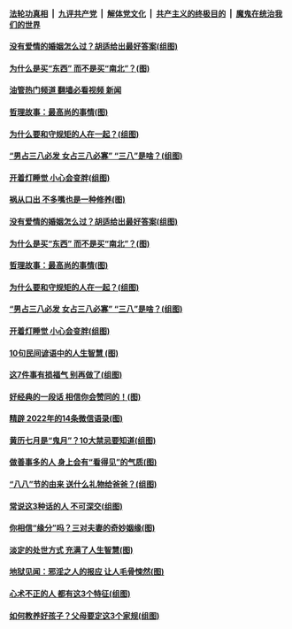 ####  [法轮功真相](../../../../basic/blob/master/README.md?t=08122031) &nbsp;|&nbsp; [九评共产党](../../../../9ping.md/blob/master/README.md?t=08122031) &nbsp;|&nbsp; [解体党文化](../../../../jtdwh.md/blob/master/README.md?t=08122031)  &nbsp;|&nbsp; [共产主义的终极目的](../../../../gczydzjmd.md/blob/master/README.md?t=08122031) &nbsp;|&nbsp; [魔鬼在统治我们的世界](../../../../mgztzwmdsj.md/blob/master/README.md?t=08122031) 

#### [没有爱情的婚姻怎么过？胡适给出最好答案(组图)](../pages/p8/1012711.md?t=08122031) 

#### [为什么是买“东西” 而不是买“南北”？(图)](../pages/p8/1013929.md?t=08122031) 

#### [油管热门频道 翻墙必看视频 新闻](http://45.76.130.85:81/youtube.html?08122031)

#### [哲理故事：最高尚的事情(图)](../pages/p8/1014072.md?t=08122031) 

#### [为什么要和守规矩的人在一起？(组图)](../pages/p8/1013728.md?t=08122031) 

#### [“男占三八必发 女占三八必寡” “三八”是啥？(组图)](../pages/p8/1013530.md?t=08122031) 

#### [开着灯睡觉 小心会变胖(组图)](../pages/p8/1013730.md?t=08122031) 

#### [祸从口出 不多嘴也是一种修养(图)](../pages/p8/1013934.md?t=08122031) 

#### [没有爱情的婚姻怎么过？胡适给出最好答案(组图)](../pages/p8/1012711.md?t=08122031) 

#### [为什么是买“东西” 而不是买“南北”？(图)](../pages/p8/1013929.md?t=08122031) 

#### [哲理故事：最高尚的事情(图)](../pages/p8/1014072.md?t=08122031) 

#### [为什么要和守规矩的人在一起？(组图)](../pages/p8/1013728.md?t=08122031) 

#### [“男占三八必发 女占三八必寡” “三八”是啥？(组图)](../pages/p8/1013530.md?t=08122031) 

#### [开着灯睡觉 小心会变胖(组图)](../pages/p8/1013730.md?t=08122031) 

#### [10句民间谚语中的人生智慧 (图)](../pages/p8/1013851.md?t=08122031) 

#### [这7件事有损福气 别再做了(组图)](../pages/p8/1011063.md?t=08122031) 

#### [好经典的一段话 相信你会赞同的！(图)](../pages/p8/1013806.md?t=08122031) 

#### [精辟 2022年的14条微信语录(图)](../pages/p8/1013540.md?t=08122031) 

#### [黄历七月是“鬼月”？10大禁忌要知道(组图)](../pages/p8/1012473.md?t=08122031) 

#### [做善事多的人 身上会有“看得见”的气质(图)](../pages/p8/1013546.md?t=08122031) 

#### [“八八”节的由来 送什么礼物给爸爸？(组图)](../pages/p8/1013729.md?t=08122031) 

#### [常说这3种话的人 不可深交(组图)](../pages/p8/1012805.md?t=08122031) 

#### [你相信“缘分”吗？三对夫妻的奇妙姻缘(图)](../pages/p8/1013697.md?t=08122031) 

#### [淡定的处世方式 充满了人生智慧(图)](../pages/p8/1013374.md?t=08122031) 

#### [地狱见闻：邪淫之人的报应 让人毛骨悚然(图)](../pages/p8/1013549.md?t=08122031) 

#### [心术不正的人 都有这3个特征(组图)](../pages/p8/1013120.md?t=08122031) 

#### [如何教养好孩子？父母要定这3个家规(组图)](../pages/p8/1013564.md?t=08122031) 

<img src='http://gfw-breaker.win/goodnews/indexes/p8.md' width='0px' height='0px'/>
